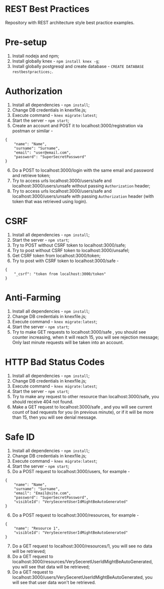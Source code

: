 # REST Best Practices
Repository with REST architecture style best practice examples.

# Pre-setup
1) Install nodejs and npm;
2) Install globally knex - ``npm install knex -g``;
3) Install globally postgresql and create database - ``CREATE DATABASE restbestpractices;``.

# Authorization
1) Install all dependencies - ``npm install``;
2) Change DB credentials in knexfile.js;
3) Execute command - ``knex migrate:latest``;
4) Start the server - ``npm start``;
5) Create an account and POST it to localhost:3000/registration via postman or similar -
```
{
	"name": "Name",
	"surname": "Surname",
	"email": "user@email.com",
	"password": "SuperSecretPassword"
}
```
6) Do a POST to localhost:3000/login with the same email and password and retrieve token;
7) Try to access urls localhost:3000/users/safe and localhost:3000/users/unsafe without passing ``Authorization`` header;
8) Try to access urls localhost:3000/users/safe and localhost:3000/users/unsafe with passing ``Authorization`` header (with token that was retrieved using login).

# CSRF
1) Install all dependencies - ``npm install``;
2) Start the server - ``npm start``;
3) Try to POST without CSRF token to localhost:3000/safe;
4) Try to post without CSRF token to localhost:3000/unsafel;
5) Get CSRF token from localhost:3000/token;
6) Try to post with CSRF token to localhost:3000/safe -
```
{
	"_csrf": "token from localhost:3000/token"
}
```

# Anti-Farming
1) Install all dependencies - ``npm install``;
2) Change DB credentials in knexfile.js;
3) Execute command - ``knex migrate:latest``;
4) Start the server - ``npm start``;
5) Try to make GET requests to localhost:3000/safe , you should see counter increasing, when it will reach 15, you will see rejection message; Only last minute requests will be taken into an account.

# HTTP Bad Status Codes
1) Install all dependencies - ``npm install``;
2) Change DB credentials in knexfile.js;
3) Execute command - ``knex migrate:latest``;
4) Start the server - ``npm start``;
5) Try to make any request to other resource than localhost:3000/safe, you should receive 404 not found.
6) Make a GET request to localhost:3000/safe , and you will see current count of bad requests for you (in previous minute), or if it will be more than 15, then you will see denial message.

# Safe ID
1) Install all dependencies - ``npm install``;
2) Change DB credentials in knexfile.js;
2) Execute command - ``knex migrate:latest``;
4) Start the server - ``npm start``;
5) Do a POST request to localhost:3000/users, for example -
```
{
	"name": "Name",
	"surname": "Surname",
	"email": "Email@site.com",
	"password": "SuperSecretPassword",
	"visibleId": "VerySeceretUserIdMightBeAutoGenerated"
}
```

6) Do a POST request to localhost:3000/resources, for example -
```
{
	"name": "Resource 1",
	"visibleId": "VerySeceretUserIdMightBeAutoGenerated"
}
```

7) Do a GET request to localhost:3000/resources/1, you will see no data will be retrieved;
8) Do a GET request to localhost:3000/resources/VerySeceretUserIdMightBeAutoGenerated, you will see that data will be retrieved;
9) Do a GET request to localhost:3000/users/VerySeceretUserIdMightBeAutoGenerated, you will see that user data won't be retrieved.